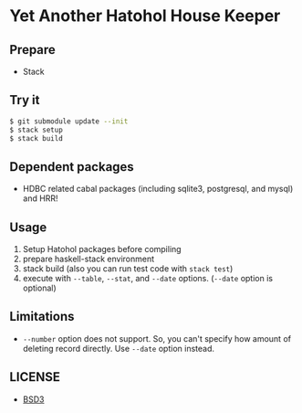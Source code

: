 Yet Another Hatohol House Keeper
===

## Prepare

* Stack

## Try it

```bash
$ git submodule update --init
$ stack setup
$ stack build
```

## Dependent packages

* HDBC related cabal packages (including sqlite3, postgresql, and mysql) and HRR!

## Usage

1. Setup Hatohol packages before compiling
2. prepare haskell-stack environment
3. stack build (also you can run test code with `stack test`)
4. execute with `--table`, `--stat`, and `--date` options. (`--date` option is optional)

## Limitations

* `--number` option does not support. So, you can't specify how amount of deleting record directly. Use `--date` option instead.

## LICENSE

* [BSD3](LICENSE)
